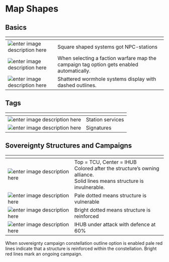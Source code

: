 <h1 id="map-shapes">Map Shapes</h1>
<h2 id="basics">Basics</h2>

<table>
<thead>
<tr>
<th></th>
<th></th>
</tr>
</thead>
<tbody>
<tr>
<td><img src="https://raw.githubusercontent.com/Risingson/eedocs/master/docs/images/shapes/shapes_01.png" alt="enter image description here"></td>
<td>Square shaped systems got NPC-stations</td>
</tr>
<tr>
<td><img src="https://raw.githubusercontent.com/Risingson/eedocs/master/docs/images/shapes/shapes_03.png" alt="enter image description here"></td>
<td>When selecting a faction warfare map the campaign tag option gets enabled automatically.</td>
</tr>
<tr>
<td><img src="https://raw.githubusercontent.com/Risingson/eedocs/master/docs/images/shapes/shapes_04.png" alt="enter image description here"></td>
<td>Shattered wormhole systems display with dashed outlines.</td>
</tr>
</tbody>
</table><h2 id="tags">Tags</h2>

<table>
<thead>
<tr>
<th></th>
<th></th>
</tr>
</thead>
<tbody>
<tr>
<td><img src="https://raw.githubusercontent.com/Risingson/eedocs/master/docs/images/shapes/shapes_02.png" alt="enter image description here"></td>
<td>Station services</td>
</tr>
<tr>
<td><img src="https://raw.githubusercontent.com/Risingson/eedocs/master/docs/images/shapes/shapes_09.png" alt="enter image description here"></td>
<td>Signatures</td>
</tr>
</tbody>
</table><h2 id="sovereignty-structures-and-campaigns">Sovereignty Structures and Campaigns</h2>

<table>
<thead>
<tr>
<th></th>
<th></th>
</tr>
</thead>
<tbody>
<tr>
<td><img src="https://raw.githubusercontent.com/Risingson/eedocs/master/docs/images/shapes/shapes_05.png" alt="enter image description here"></td>
<td>Top = TCU, Center = IHUB<br>Colored after the structure’s owning alliance.<br>Solid lines means structure is invulnerable.</td>
</tr>
<tr>
<td><img src="https://raw.githubusercontent.com/Risingson/eedocs/master/docs/images/shapes/shapes_07.png" alt="enter image description here"></td>
<td>Pale dotted means structure is vulnerable</td>
</tr>
<tr>
<td><img src="https://raw.githubusercontent.com/Risingson/eedocs/master/docs/images/shapes/shapes_06.png" alt="enter image description here"></td>
<td>Bright dotted means structure is reinforced</td>
</tr>
<tr>
<td><img src="https://raw.githubusercontent.com/Risingson/eedocs/master/docs/images/shapes/shapes_08.png" alt="enter image description here"></td>
<td>IHUB under attack with defence at 60%</td>
</tr>
</tbody>
</table><p>When sovereignty campaign constellation outline option is enabled pale red lines indicate that a structure is reinforced within the constellation. Bright red lines mark an ongoing campaign.</p>

